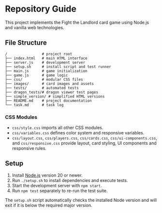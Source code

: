 # Repository Guide

This project implements the Fight the Landlord card game using Node.js and vanilla web technologies.

## File Structure

```
/                # project root
├── index.html   # main HTML interface
├── server.js    # development server
├── setup.sh     # install script and test runner
├── main.js      # game initialization
├── game.js      # game logic
├── css/         # modular CSS files
├── images/      # card images and assets
├── tests/       # automated tests
├── dragon_tests/# dragon viewer test pages
├── simple_version/ # simplified HTML versions
├── README.md    # project documentation
└── task.md      # task log
```

### CSS Modules
- `css/style.css` imports all other CSS modules.
- `css/variables.css` defines color system and responsive variables.
- `css/layout.css`, `css/players.css`, `css/cards.css`, `css/ui-components.css`, and `css/responsive.css` provide layout, card styling, UI components and responsive rules.

## Setup

1. Install [Node.js](https://nodejs.org/) version 20 or newer.
2. Run `./setup.sh` to install dependencies and execute tests.
3. Start the development server with `npm start`.
4. Run `npm test` separately to re-run the test suite.

The `setup.sh` script automatically checks the installed Node version and will exit if it is below the required major version.

